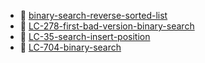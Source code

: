 * 📄 [binary-search-reverse-sorted-list](binary-search-reverse-sorted-list.md)
* 📄 [LC-278-first-bad-version-binary-search](competitive/LC-278-first-bad-version-binary-search.md)
* 📄 [LC-35-search-insert-position](competitive/LC-35-search-insert-position.md)
* 📄 [LC-704-binary-search](competitive/LC-704-binary-search.md)

